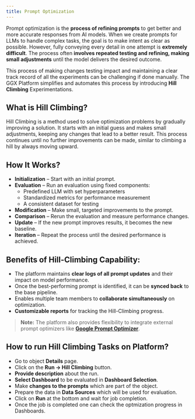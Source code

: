 ```yaml
---
title: Prompt Optimization
---
```


Prompt optimization is the **process of refining prompts** to get better and more accurate responses from AI models. When we create prompts for LLMs to handle complex tasks, the goal is to make intent as clear as possible. However, fully conveying every detail in one attempt is **extremely difficult**. The process often **involves repeated testing and refining, making small adjustments** until the model delivers the desired outcome.

This process of making changes testing impact and maintaining a clear track record of all the experiments can be challenging if done manually. The GGX Platform simplifies and automates this process by introducing **Hill Climbing** Experimentations.

## What is Hill Climbing?

Hill Climbing is a method used to solve optimization problems by gradually improving a solution. It starts with an initial guess and makes small adjustments, keeping any changes that lead to a better result. This process continues until no further improvements can be made, similar to climbing a hill by always moving upward.

## How It Works?

- **Initialization** – Start with an initial prompt.
- **Evaluation** – Run an evaluation using fixed components:
    - Predefined LLM with set hyperparameters
    - Standardized metrics for performance measurement
    - A consistent dataset for testing
- **Modification** – Make small, targeted improvements to the prompt.
- **Comparison** – Rerun the evaluation and measure performance changes.
- **Update** – If the new prompt improves results, it becomes the new baseline.
- **Iteration** – Repeat the process until the desired performance is achieved.

## Benefits of Hill-Climbing Capability:

- The platform maintains **clear logs of all prompt updates** and their impact on model performance.
- Once the best-performing prompt is identified, it can be **synced back** to the base pipeline.
- Enables multiple team members to **collaborate simultaneously** on optimization.
- **Customizable reports** for tracking the Hill-Climbing progress.

> **Note:** The platform also provides flexibility to integrate external prompt optimizers like **[Google Prompt Optimizer](https://cloud.google.com/vertex-ai/generative-ai/docs/learn/prompts/prompt-optimizer)**.

## How to run Hill Climbing Tasks on Platform?

- Go to object **Details** page.
- Click on the **Run -> Hill Climbing** button.
- **Provide description** about the run.
- **Select Dashboard** to be evaluated in **Dashboard Selection**.
- Make **changes to the prompts** which are part of the object.
- Prepare the data in **Data Sources** which will be used for evaluation.
- Click on **Run** at the bottom and wait for job completion.
- Once the job is completed one can check the optmization progress in Dashboards.
